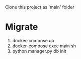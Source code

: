 Clone this project as 'main' folder<br>


# Migrate
1. docker-compose up
2. docker-compose exec main sh
3. python manager.py db init